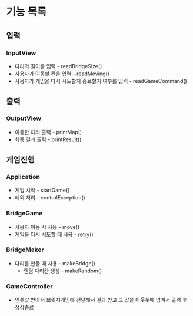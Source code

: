 # 기능 목록

## 입력
### InputView
- 다리의 길이를 입력 - readBridgeSize()
- 사용자가 이동할 칸을 입력 - readMoving()
- 사용자가 게임을 다시 시도할지 종료할지 여부를 입력 - readGameCommand()

## 출력
### OutputView
- 이동한 다리 출력 - printMap()
- 최종 결과 출력 - printResult()

## 게임진행
### Application
- 게임 시작 - startGame()
- 예외 처리 - controlException()

### BridgeGame
- 사용자 이동 시 사용 - move()
- 게임을 다시 시도할 때 사용 - retry()

### BridgeMaker
- 다리를 만들 때 사용 - makeBridge()
  - 랜덤 다리칸 생성 - makeRandom()

### GameController
- 인풋값 받아서 브릿지게임에 전달해서 결과 받고 그 값을 아웃풋에 넘겨서 출력 후 정상종료